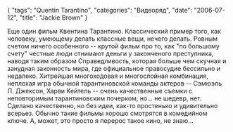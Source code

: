 {
   "tags": "Quentin Tarantino",
   "categories": "Видеоряд",
   "date": "2006-07-12",
   "title": "Jackie Brown"
}

Еще один фильм Квентина Тарантино. Классический пример того, как человеку, умеющему делать классные вещи, нечего делать. Ровным счетом ничего особенного -- крутой фильм про то, как "по большому счету" честные люди отнимают деньги у законченого преступника, наводя таким образом Справедливость, которая больше чем скучная и занудная законность мира, где официальное правосудие бессильно и недалеко. Хитрейшая многоходовая и многослойная комбинация, неплохая игра обычной тарантиновской команды актеров -- Сэмюэль Л. Джексон, Харви Кейтель -- очень качественные съемки с неповторимым тарантиновским почерком, но... не шедевр, нет. Сделано качественно, но без идеи, как-то простенько и удивительно всерьез. Обычно такие фильмы хорошо смотрятся в комедийном ключе. А, может, это просто я перерос такое кино, не знаю...
